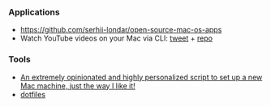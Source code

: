 ### Applications

- https://github.com/serhii-londar/open-source-mac-os-apps
- Watch YouTube videos on your Mac via CLI: [tweet](https://twitter.com/JNYBGR/status/1216006056150781953) + [repo](https://github.com/JonnyBurger/pipcorn/)

### Tools

- [An extremely opinionated and highly personalized script to set up a new Mac machine, just the way I like it!](https://github.com/nnja/new-computer)
- [dotfiles](https://twitter.com/jsjoeio/status/1216921686932504576)
